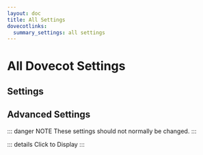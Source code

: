 ```yaml
---
layout: doc
title: All Settings
dovecotlinks:
  summary_settings: all settings
---
```


# All Dovecot Settings

## Settings

<SettingsComponent :show_plugin="true" />

## Advanced Settings

::: danger NOTE
These settings should not normally be changed.
:::

::: details Click to Display
<SettingsComponent :advanced="true" :show_plugin="true" />
:::

